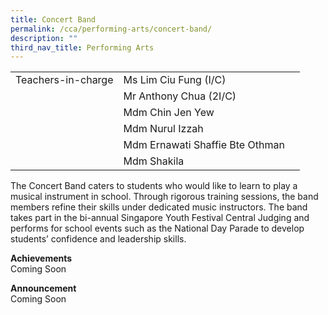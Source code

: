 ```yaml
---
title: Concert Band
permalink: /cca/performing-arts/concert-band/
description: ""
third_nav_title: Performing Arts
---
```

|  	|  	|  	|			
|---	|---	|---	|			
|  	Teachers-in-charge 	|  	Ms Lim Ciu Fung (I/C)	|  		|  
|  		|  	Mr Anthony Chua (2I/C)	|  		|  
|  		|  	Mdm Chin Jen Yew	|  		|  
|  		|  	Mdm Nurul Izzah	|  		|  
|  		|  	Mdm Ernawati Shaffie Bte Othman	|  		|  
|  		|  	Mdm Shakila	|  		|  


The Concert Band caters to students who would like to learn to play a musical instrument in school. Through rigorous training sessions, the band members refine their skills under dedicated music instructors. The band takes part in the bi-annual Singapore Youth Festival Central Judging and performs for school events such as the National Day Parade to develop students’ confidence and leadership skills.  

**Achievements**
<br>Coming Soon

**Announcement** 
<br>Coming Soon